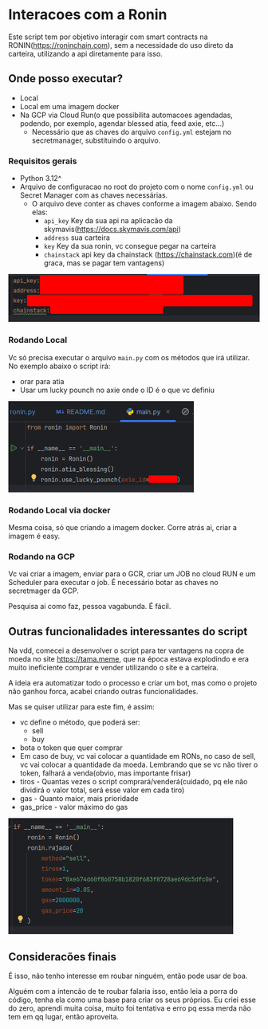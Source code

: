 # Interacoes com a Ronin

Este script tem por objetivo interagir com smart contracts na RONIN(https://roninchain.com), sem a necessidade do uso direto da carteira, utilizando a api diretamente para isso.

## Onde posso executar?
- Local
- Local em uma imagem docker
- Na GCP via Cloud Run(o que possibilita automacoes agendadas, podendo, por exemplo, agendar blessed atia, feed axie, etc...)
  - Necessário que as chaves do arquivo `config.yml` estejam no secretmanager, substituindo o arquivo.

### Requisitos gerais
- Python 3.12^
- Arquivo de configuracao no root do projeto com o nome `config.yml` ou Secret Manager com as chaves necessárias.
  - O arquivo deve conter as chaves conforme a imagem abaixo. Sendo elas:
    - `api_key` Key da sua api na aplicacão da skymavis(https://docs.skymavis.com/api)
    - `address` sua carteira
    - `key` Key da sua ronin, vc consegue pegar na carteira
    - `chainstack` api key da chainstack (https://chainstack.com)(é de graca, mas se pagar tem vantagens)

![config.png](images/config.png)

### Rodando Local
Vc só precisa executar o arquivo `main.py` com os métodos que irá utilizar. No exemplo abaixo o script irá:
- orar para atia
- Usar um lucky pounch no axie onde o ID é o que vc definiu

![img.png](images/main.png)

### Rodando Local via docker
Mesma coisa, só que criando a imagem docker. Corre atrás ai, criar a imagem é easy.

### Rodando na GCP
Vc vai criar a imagem, enviar para o GCR, criar um JOB no cloud RUN e um Scheduler para executar o job. É necessário botar as chaves no secretmager da GCP.

Pesquisa ai como faz, pessoa vagabunda. É fácil.


## Outras funcionalidades interessantes do script

Na vdd, comecei a desenvolver o script para ter vantagens na copra de moeda no site https://tama.meme, que na época estava explodindo
e era muito ineficiente comprar e vender utilizando o site e a carteira.

A ideia era automatizar todo o processo e criar um bot, mas como o projeto não ganhou forca, acabei criando outras
funcionalidades.

Mas se quiser utilizar para este fim, é assim:

- vc define o método, que poderá ser:
  - sell
  - buy
- bota o token que quer comprar
- Em caso de buy, vc vai colocar a quantidade em RONs, no caso de sell, vc vai colocar a quantidade da moeda. Lembrando que se vc não tiver o token, falhará a venda(obvio, mas importante frisar)
- tiros - Quantas vezes o script comprará/venderá(cuidado, pq ele não dividirá o valor total, será esse valor em cada tiro)
- gas - Quanto maior, mais prioridade
- gas_price - valor máximo do gas

![rajada.png](images/rajada.png)


## Consideracões finais
É isso, não tenho interesse em roubar ninguém, então pode usar de boa. 

Alguém com a intencão de te roubar falaria isso, então leia a porra do código, tenha ela como uma base para criar os seus próprios.
Eu criei esse do zero, aprendi muita coisa, muito foi tentativa e erro pq essa merda não tem em qq lugar, então aproveita.
